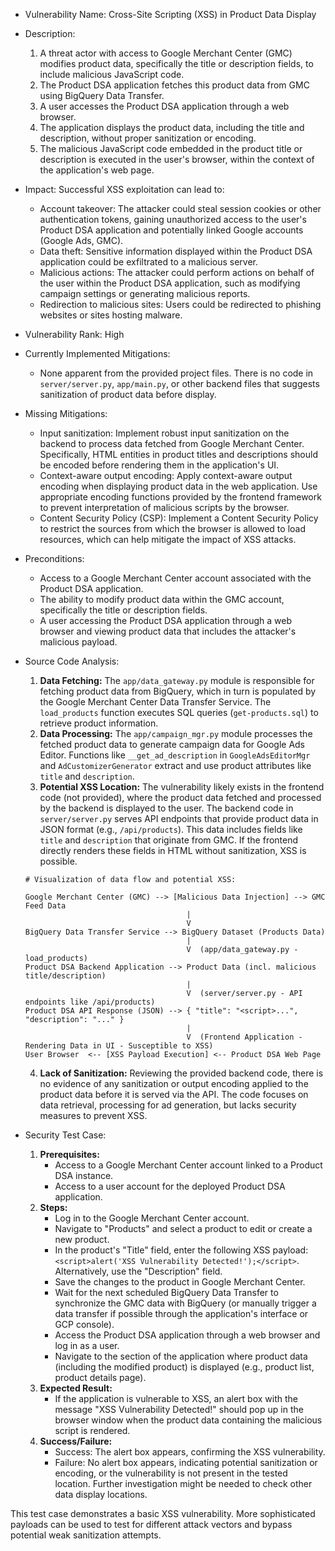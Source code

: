 - Vulnerability Name: Cross-Site Scripting (XSS) in Product Data Display

- Description:
  1. A threat actor with access to Google Merchant Center (GMC) modifies product data, specifically the title or description fields, to include malicious JavaScript code.
  2. The Product DSA application fetches this product data from GMC using BigQuery Data Transfer.
  3. A user accesses the Product DSA application through a web browser.
  4. The application displays the product data, including the title and description, without proper sanitization or encoding.
  5. The malicious JavaScript code embedded in the product title or description is executed in the user's browser, within the context of the application's web page.

- Impact:
  Successful XSS exploitation can lead to:
    - Account takeover: The attacker could steal session cookies or other authentication tokens, gaining unauthorized access to the user's Product DSA application and potentially linked Google accounts (Google Ads, GMC).
    - Data theft: Sensitive information displayed within the Product DSA application could be exfiltrated to a malicious server.
    - Malicious actions: The attacker could perform actions on behalf of the user within the Product DSA application, such as modifying campaign settings or generating malicious reports.
    - Redirection to malicious sites: Users could be redirected to phishing websites or sites hosting malware.

- Vulnerability Rank: High

- Currently Implemented Mitigations:
  - None apparent from the provided project files. There is no code in `server/server.py`, `app/main.py`, or other backend files that suggests sanitization of product data before display.

- Missing Mitigations:
  - Input sanitization: Implement robust input sanitization on the backend to process data fetched from Google Merchant Center. Specifically, HTML entities in product titles and descriptions should be encoded before rendering them in the application's UI.
  - Context-aware output encoding: Apply context-aware output encoding when displaying product data in the web application. Use appropriate encoding functions provided by the frontend framework to prevent interpretation of malicious scripts by the browser.
  - Content Security Policy (CSP): Implement a Content Security Policy to restrict the sources from which the browser is allowed to load resources, which can help mitigate the impact of XSS attacks.

- Preconditions:
  - Access to a Google Merchant Center account associated with the Product DSA application.
  - The ability to modify product data within the GMC account, specifically the title or description fields.
  - A user accessing the Product DSA application through a web browser and viewing product data that includes the attacker's malicious payload.

- Source Code Analysis:
  1. **Data Fetching:** The `app/data_gateway.py` module is responsible for fetching product data from BigQuery, which in turn is populated by the Google Merchant Center Data Transfer Service. The `load_products` function executes SQL queries (`get-products.sql`) to retrieve product information.
  2. **Data Processing:** The `app/campaign_mgr.py` module processes the fetched product data to generate campaign data for Google Ads Editor.  Functions like `__get_ad_description` in `GoogleAdsEditorMgr` and `AdCustomizerGenerator` extract and use product attributes like `title` and `description`.
  3. **Potential XSS Location:** The vulnerability likely exists in the frontend code (not provided), where the product data fetched and processed by the backend is displayed to the user.  The backend code in `server/server.py` serves API endpoints that provide product data in JSON format (e.g., `/api/products`). This data includes fields like `title` and `description` that originate from GMC. If the frontend directly renders these fields in HTML without sanitization, XSS is possible.

  ```
  # Visualization of data flow and potential XSS:

  Google Merchant Center (GMC) --> [Malicious Data Injection] --> GMC Feed Data
                                      |
                                      V
  BigQuery Data Transfer Service --> BigQuery Dataset (Products Data)
                                      |
                                      V  (app/data_gateway.py - load_products)
  Product DSA Backend Application --> Product Data (incl. malicious title/description)
                                      |
                                      V  (server/server.py - API endpoints like /api/products)
  Product DSA API Response (JSON) --> { "title": "<script>...", "description": "..." }
                                      |
                                      V  (Frontend Application - Rendering Data in UI - Susceptible to XSS)
  User Browser  <-- [XSS Payload Execution] <-- Product DSA Web Page
  ```

  4. **Lack of Sanitization:**  Reviewing the provided backend code, there is no evidence of any sanitization or output encoding applied to the product data before it is served via the API. The code focuses on data retrieval, processing for ad generation, but lacks security measures to prevent XSS.

- Security Test Case:
  1. **Prerequisites:**
      - Access to a Google Merchant Center account linked to a Product DSA instance.
      - Access to a user account for the deployed Product DSA application.
  2. **Steps:**
      - Log in to the Google Merchant Center account.
      - Navigate to "Products" and select a product to edit or create a new product.
      - In the product's "Title" field, enter the following XSS payload: `<script>alert('XSS Vulnerability Detected!');</script>`. Alternatively, use the "Description" field.
      - Save the changes to the product in Google Merchant Center.
      - Wait for the next scheduled BigQuery Data Transfer to synchronize the GMC data with BigQuery (or manually trigger a data transfer if possible through the application's interface or GCP console).
      - Access the Product DSA application through a web browser and log in as a user.
      - Navigate to the section of the application where product data (including the modified product) is displayed (e.g., product list, product details page).
  3. **Expected Result:**
      - If the application is vulnerable to XSS, an alert box with the message "XSS Vulnerability Detected!" should pop up in the browser window when the product data containing the malicious script is rendered.
  4. **Success/Failure:**
      - Success: The alert box appears, confirming the XSS vulnerability.
      - Failure: No alert box appears, indicating potential sanitization or encoding, or the vulnerability is not present in the tested location. Further investigation might be needed to check other data display locations.

This test case demonstrates a basic XSS vulnerability. More sophisticated payloads can be used to test for different attack vectors and bypass potential weak sanitization attempts.
